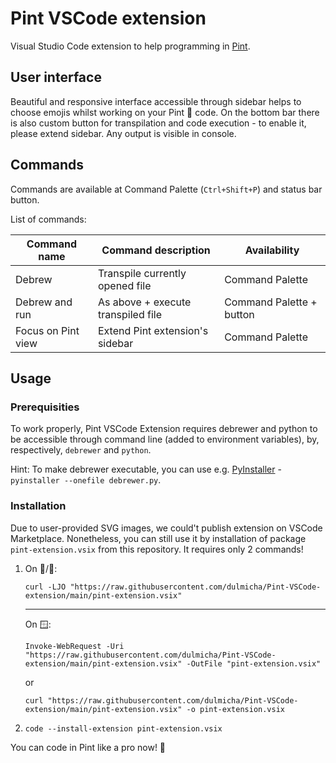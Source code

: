 # Pint VSCode extension
Visual Studio Code extension to help programming in [Pint](https://github.com/arekpaterak/pint).

## User interface
Beautiful and responsive interface accessible through sidebar helps to choose emojis whilst working on your Pint 🍺 code. On the bottom bar there is also custom button for transpilation and code execution - to enable it, please extend sidebar. Any output is visible in console.

## Commands
Commands are available at Command Palette (`Ctrl+Shift+P`) and status bar button.

List of commands:

| Command name       | Command description                   | Availability             |
|--------------------|---------------------------------------|--------------------------|
| Debrew             | Transpile currently opened file       | Command Palette          |
| Debrew and run     | As above + execute transpiled file    | Command Palette + button |
| Focus on Pint view | Extend Pint extension's sidebar | Command Palette          |

## Usage
### Prerequisities
To work properly, Pint VSCode Extension requires debrewer and python to be accessible through command line (added to environment variables), by, respectively, `debrewer` and `python`. 

Hint:
To make debrewer executable, you can use e.g. [PyInstaller](https://github.com/pyinstaller/pyinstaller) - `pyinstaller --onefile debrewer.py`.

### Installation
Due to user-provided SVG images, we could't publish extension on VSCode Marketplace. Nonetheless, you can still use it by installation of package `pint-extension.vsix` from this repository. It requires only 2 commands!

1. On 🍏/🐧:
   
   `curl -LJO "https://raw.githubusercontent.com/dulmicha/Pint-VSCode-extension/main/pint-extension.vsix"`
   
   ---

   On 🪟:
   
   `Invoke-WebRequest -Uri "https://raw.githubusercontent.com/dulmicha/Pint-VSCode-extension/main/pint-extension.vsix" -OutFile "pint-extension.vsix"`

   or

   `curl "https://raw.githubusercontent.com/dulmicha/Pint-VSCode-extension/main/pint-extension.vsix" -o pint-extension.vsix`
2. `code --install-extension pint-extension.vsix` 

You can code in Pint like a pro now! 🍺
